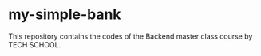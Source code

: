 # my-simple-bank
This repository contains the codes of the Backend master class course by TECH SCHOOL.
